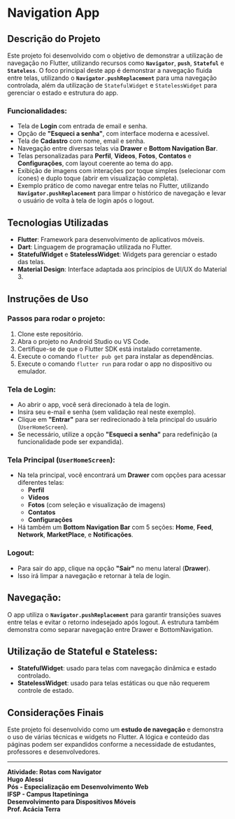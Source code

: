 # Navigation App

## Descrição do Projeto

Este projeto foi desenvolvido com o objetivo de demonstrar a utilização de navegação no Flutter, utilizando recursos como **`Navigator`**, **`push`**, **`Stateful`** e **`Stateless`**. O foco principal deste app é demonstrar a navegação fluida entre telas, utilizando o **`Navigator.pushReplacement`** para uma navegação controlada, além da utilização de `StatefulWidget` e `StatelessWidget` para gerenciar o estado e estrutura do app.

### Funcionalidades:
- Tela de **Login** com entrada de email e senha.
- Opção de **"Esqueci a senha"**, com interface moderna e acessível.
- Tela de **Cadastro** com nome, email e senha.
- Navegação entre diversas telas via **Drawer** e **Bottom Navigation Bar**.
- Telas personalizadas para **Perfil**, **Vídeos**, **Fotos**, **Contatos** e **Configurações**, com layout coerente ao tema do app.
- Exibição de imagens com interações por toque simples (selecionar com ícones) e duplo toque (abrir em visualização completa).
- Exemplo prático de como navegar entre telas no Flutter, utilizando **`Navigator.pushReplacement`** para limpar o histórico de navegação e levar o usuário de volta à tela de login após o logout.

## Tecnologias Utilizadas
- **Flutter**: Framework para desenvolvimento de aplicativos móveis.
- **Dart**: Linguagem de programação utilizada no Flutter.
- **StatefulWidget** e **StatelessWidget**: Widgets para gerenciar o estado das telas.
- **Material Design**: Interface adaptada aos princípios de UI/UX do Material 3.

## Instruções de Uso

### Passos para rodar o projeto:
1. Clone este repositório.
2. Abra o projeto no Android Studio ou VS Code.
3. Certifique-se de que o Flutter SDK está instalado corretamente.
4. Execute o comando `flutter pub get` para instalar as dependências.
5. Execute o comando `flutter run` para rodar o app no dispositivo ou emulador.

### Tela de Login:
- Ao abrir o app, você será direcionado à tela de login.
- Insira seu e-mail e senha (sem validação real neste exemplo).
- Clique em **"Entrar"** para ser redirecionado à tela principal do usuário (`UserHomeScreen`).
- Se necessário, utilize a opção **"Esqueci a senha"** para redefinição (a funcionalidade pode ser expandida).

### Tela Principal (`UserHomeScreen`):
- Na tela principal, você encontrará um **Drawer** com opções para acessar diferentes telas:
    - **Perfil**
    - **Vídeos**
    - **Fotos** (com seleção e visualização de imagens)
    - **Contatos**
    - **Configurações**
- Há também um **Bottom Navigation Bar** com 5 seções: **Home**, **Feed**, **Network**, **MarketPlace**, e **Notificações**.

### Logout:
- Para sair do app, clique na opção **"Sair"** no menu lateral (**Drawer**).
- Isso irá limpar a navegação e retornar à tela de login.

## Navegação:
O app utiliza o **`Navigator.pushReplacement`** para garantir transições suaves entre telas e evitar o retorno indesejado após logout. A estrutura também demonstra como separar navegação entre Drawer e BottomNavigation.

## Utilização de Stateful e Stateless:
- **StatefulWidget**: usado para telas com navegação dinâmica e estado controlado.
- **StatelessWidget**: usado para telas estáticas ou que não requerem controle de estado.

## Considerações Finais
Este projeto foi desenvolvido como um **estudo de navegação** e demonstra o uso de várias técnicas e widgets no Flutter. A lógica e conteúdo das páginas podem ser expandidos conforme a necessidade de estudantes, professores e desenvolvedores.

---

**Atividade: Rotas com Navigator**  
**Hugo Alessi**  
**Pós - Especialização em Desenvolvimento Web**  
**IFSP - Campus Itapetininga**  
**Desenvolvimento para Dispositivos Móveis**  
**Prof. Acácia Terra**
